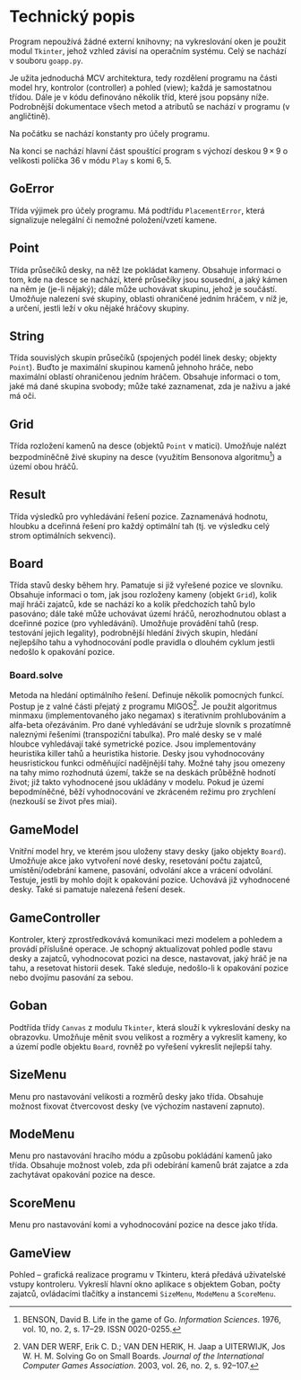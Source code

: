 # Technický popis

Program nepoužívá žádné externí knihovny; na vykreslování oken je použit modul `Tkinter`, jehož vzhled závisí na operačním systému. Celý se nachází v souboru `goapp.py`.

Je užita jednoduchá MCV architektura, tedy rozdělení programu na části model hry, kontrolor (controller) a pohled (view); každá je samostatnou třídou. Dále je v kódu definováno několik tříd, které jsou popsány níže. Podrobnější dokumentace všech metod a atributů se nachází v programu (v angličtině).

Na počátku se nachází konstanty pro účely programu.

Na konci se nachází hlavní část spouštící program s výchozí deskou 9 × 9 o velikosti políčka 36 v módu `Play` s komi 6, 5.

## GoError

Třída výjimek pro účely programu. Má podtřídu `PlacementError`, která signalizuje nelegální či nemožné položení/vzetí kamene.

## Point

Třída průsečíků desky, na něž lze pokládat kameny. Obsahuje informaci o tom, kde na desce se nachází, které průsečíky jsou sousední, a jaký kámen na něm je (je-li nějaký); dále může uchovávat skupinu, jehož je součástí. Umožňuje nalezení své skupiny, oblasti ohraničené jedním hráčem, v níž je, a určení, jestli leží v oku nějaké hráčovy skupiny.

## String

Třída souvislých skupin průsečíků (spojených podél linek desky; objekty `Point`). Buďto je maximální skupinou kamenů jehnoho hráče, nebo maximální oblastí ohraničenou jedním hráčem. Obsahuje informaci o tom, jaké má dané skupina svobody; může také zaznamenat, zda je naživu a jaké má oči.

## Grid

Třída rozložení kamenů na desce (objektů `Point` v matici). Umožňuje nalézt bezpodmíněčně živé skupiny na desce (využitím Bensonova algoritmu[^1]) a území obou hráčů.

## Result

Třída výsledků pro vyhledávání řešení pozice. Zaznamenává hodnotu, hloubku a dceřinná řešení pro každý optimální tah (tj. ve výsledku celý strom optimálních sekvenci).

## Board

Třída stavů desky během hry. Pamatuje si již vyřešené pozice ve slovníku. Obsahuje informaci o tom, jak jsou rozloženy kameny (objekt `Grid`), kolik mají hráči zajatců, kde se nachází ko a kolik předchozích tahů bylo pasováno; dále také může uchovávat území hráčů, nerozhodnutou oblast a dceřinné pozice (pro vyhledávání). Umožňuje provádění tahů (resp. testování jejich legality), podrobnější hledání živých skupin, hledání nejlepšího tahu a vyhodnocování podle pravidla o dlouhém cyklum jestli nedošlo k opakování pozice.

### Board.solve

Metoda na hledání optimálního řešení. Definuje několik pomocných funkcí. Postup je z valné části přejatý z programu MIGOS[^2]. Je použit algoritmus minmaxu (implementovaného jako negamax) s iterativním prohlubováním a alfa-beta ořezáváním. Pro dané vyhledávání se udržuje slovník s prozatímně naleznými řešeními (transpoziční tabulka). Pro malé desky se v malé hloubce vyhledávají také symetrické pozice. Jsou implementovány heuristika killer tahů a heuristika historie. Desky jsou vyhodnocovány heusristickou funkci odměňující nadějnější tahy. Možné tahy jsou omezeny na tahy mimo rozhodnutá území, takže se na deskách průběžně hodnotí život; již takto vyhodnocené jsou ukládány v modelu. Pokud je území bepodmíněčné, běží vyhodnocování ve zkráceném režimu pro zrychlení (nezkouší se život přes miai).

## GameModel

Vnitřní model hry, ve kterém jsou uloženy stavy desky (jako objekty `Board`). Umožňuje akce jako vytvoření nové desky, resetování počtu zajatců, umístění/odebrání kamene, pasování, odvolání akce a vrácení odvolání. Testuje, jestli by mohlo dojít k opakování pozice. Uchovává již vyhodnocené desky. Také si pamatuje nalezená řešení desek.

## GameController

Kontroler, který zprostředkovává komunikaci mezi modelem a pohledem a provádí příslušné operace. Je schopný aktualizovat pohled podle stavu desky a zajatců, vyhodnocovat pozici na desce, nastavovat, jaký hráč je na tahu, a resetovat historii desek. Také sleduje, nedošlo-li k opakování pozice nebo dvojímu pasování za sebou.

## Goban

Podtřída třídy `Canvas` z modulu `Tkinter`, která slouží k vykreslování desky na obrazovku. Umožňuje měnit svou velikost a rozměry a vykreslit kameny, ko a území podle objektu `Board`, rovněž po vyřešení vykreslit nejlepší tahy.

## SizeMenu

Menu pro nastavování velikosti a rozměrů desky jako třída. Obsahuje možnost fixovat čtvercovost desky (ve výchozím nastavení zapnuto).

## ModeMenu

Menu pro nastavování hracího módu a způsobu pokládání kamenů jako třída. Obsahuje možnost voleb, zda při odebírání kamenů brát zajatce a zda zachytávat opakování pozice na desce.

## ScoreMenu

Menu pro nastavování komi a vyhodnocování pozice na desce jako třída.

## GameView

Pohled – grafická realizace programu v Tkinteru, která předává uživatelské vstupy kontroleru. Vykreslí hlavní okno aplikace s objektem Goban, počty zajatců, ovládacími tlačítky a instancemi `SizeMenu`, `ModeMenu` a `ScoreMenu`.

 [^1]: BENSON, David B. Life in the game of Go. _Information Sciences_. 1976, vol. 10, no. 2, s. 17–29. ISSN 0020-0255.
 [^2]: VAN DER WERF, Erik C. D.; VAN DEN HERIK, H. Jaap a UITERWIJK, Jos W. H. M. Solving Go on Small Boards. _Journal of the International Computer Games Association_. 2003, vol. 26, no. 2, s. 92–107.
